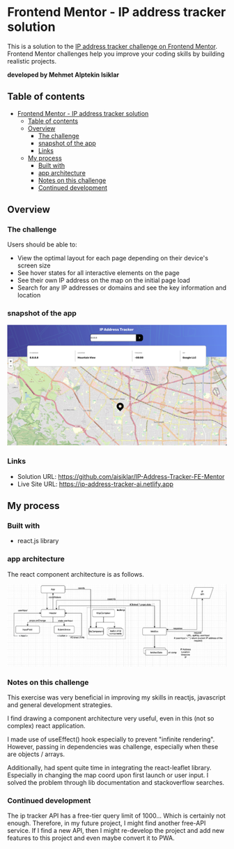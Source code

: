 # Frontend Mentor - IP address tracker solution

This is a solution to the [IP address tracker challenge on Frontend Mentor](https://www.frontendmentor.io/challenges/ip-address-tracker-I8-0yYAH0). Frontend Mentor challenges help you improve your coding skills by building realistic projects. 

**developed by Mehmet Alptekin Isiklar**


## Table of contents

- [Frontend Mentor - IP address tracker solution](#frontend-mentor---ip-address-tracker-solution)
  - [Table of contents](#table-of-contents)
  - [Overview](#overview)
    - [The challenge](#the-challenge)
    - [snapshot of the app](#snapshot-of-the-app)
    - [Links](#links)
  - [My process](#my-process)
    - [Built with](#built-with)
    - [app architecture](#app-architecture)
    - [Notes on this challenge](#notes-on-this-challenge)
    - [Continued development](#continued-development)


## Overview

### The challenge

Users should be able to:

- View the optimal layout for each page depending on their device's screen size
- See hover states for all interactive elements on the page
- See their own IP address on the map on the initial page load
- Search for any IP addresses or domains and see the key information and location

### snapshot of the app

![snapshot](./images/readme-images/app-screenshot.png)


### Links

- Solution URL: https://github.com/aisiklar/IP-Address-Tracker-FE-Mentor 
- Live Site URL: https://ip-address-tracker-ai.netlify.app

## My process

### Built with
* react.js library

### app architecture
The react component architecture is as follows.

![architecture](./images/readme-images/app-component-architecture.png)


### Notes on this challenge

This exercise was very beneficial in improving my skills in reactjs, javascript and general development strategies. 

I find drawing a component architecture very useful, even in this (not so complex) react application. 

I made use of useEffect() hook especially to prevent "infinite rendering". However, passing in dependencies was challenge, especially when these are objects / arrays. 

Additionally, had spent quite time in integrating the react-leaflet library. Especially in changing the map coord upon first launch or user input. I solved the problem through lib documentation and stackoverflow searches.

### Continued development

The ip tracker API has a free-tier query limit of 1000... Which is certainly not enough. 
Therefore, in my future project, I might find another free-API service.
If I find a new API, then I might re-develop the project and add new features to this project and even maybe convert it to PWA.


